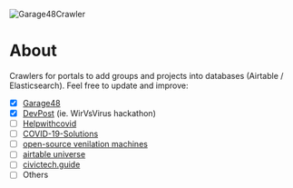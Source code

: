![Garage48Crawler](https://github.com/civictechhub/crawlers/workflows/Garage48Crawler/badge.svg?branch=master)

# About

Crawlers for portals to add groups and projects into databases (Airtable / Elasticsearch). 
Feel free to update and improve:

- [x] [Garage48](garage48)
- [x] [DevPost](devpost) (ie. WirVsVirus hackathon)
- [ ] [Helpwithcovid](helpwithcovid)
- [ ] [COVID-19-Solutions](https://airtable.com/shrPm5L5I76Djdu9B/tbl6pY6HtSZvSE6rJ)
- [ ] [open-source venilation machines](https://sites.google.com/view/coronavirus-openkit/coronavirus-ventilation?authuser=0)
- [ ] [airtable universe](https://airtable.com/universe/expAvHxkW4rRwtVab/covid-19-resources-and-projects?explore=true)
- [ ] [civictech.guide](https://civictech.guide/coronavirus/)
- [ ] Others
